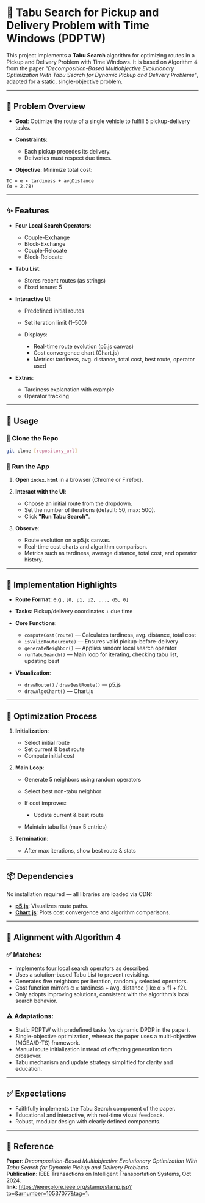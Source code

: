# 🚚 Tabu Search for Pickup and Delivery Problem with Time Windows (PDPTW)

This project implements a **Tabu Search** algorithm for optimizing routes in a Pickup and Delivery Problem with Time Windows. It is based on Algorithm 4 from the paper *"Decomposition-Based Multiobjective Evolutionary Optimization With Tabu Search for Dynamic Pickup and Delivery Problems"*, adapted for a static, single-objective problem.

---

## 🧩 Problem Overview

* **Goal**: Optimize the route of a single vehicle to fulfill 5 pickup-delivery tasks.
* **Constraints**:

  * Each pickup precedes its delivery.
  * Deliveries must respect due times.
* **Objective**: Minimize total cost:

```
TC = α × tardiness + avgDistance
(α = 2.78)
```

---

## ✨ Features

* **Four Local Search Operators**:

  * Couple-Exchange
  * Block-Exchange
  * Couple-Relocate
  * Block-Relocate

* **Tabu List**:

  * Stores recent routes (as strings)
  * Fixed tenure: 5

* **Interactive UI**:

  * Predefined initial routes
  * Set iteration limit (1–500)
  * Displays:

    * Real-time route evolution (p5.js canvas)
    * Cost convergence chart (Chart.js)
    * Metrics: tardiness, avg. distance, total cost, best route, operator used

* **Extras**:

  * Tardiness explanation with example
  * Operator tracking

---

## 🏁 Usage

### 🔧 Clone the Repo

```bash
git clone [repository_url]
```

### 🚀 Run the App

1. **Open `index.html`** in a browser (Chrome or Firefox).

2. **Interact with the UI**:

   * Choose an initial route from the dropdown.
   * Set the number of iterations (default: 50, max: 500).
   * Click **"Run Tabu Search"**.

3. **Observe**:

   * Route evolution on a p5.js canvas.
   * Real-time cost charts and algorithm comparison.
   * Metrics such as tardiness, average distance, total cost, and operator history.

---

## 🧠 Implementation Highlights

* **Route Format**: e.g., `[0, p1, p2, ..., d5, 0]`
* **Tasks**: Pickup/delivery coordinates + due time
* **Core Functions**:

  * `computeCost(route)` — Calculates tardiness, avg. distance, total cost
  * `isValidRoute(route)` — Ensures valid pickup-before-delivery
  * `generateNeighbor()` — Applies random local search operator
  * `runTabuSearch()` — Main loop for iterating, checking tabu list, updating best
* **Visualization**:

  * `drawRoute()` / `drawBestRoute()` — p5.js
  * `drawAlgoChart()` — Chart.js

---

## 🔁 Optimization Process

1. **Initialization**:

   * Select initial route
   * Set current & best route
   * Compute initial cost

2. **Main Loop**:

   * Generate 5 neighbors using random operators
   * Select best non-tabu neighbor
   * If cost improves:

     * Update current & best route
   * Maintain tabu list (max 5 entries)

3. **Termination**:

   * After max iterations, show best route & stats

---

## 📦 Dependencies

No installation required — all libraries are loaded via CDN:

* **[p5.js](https://cdnjs.com/libraries/p5.js)**: Visualizes route paths.
* **[Chart.js](https://cdnjs.com/libraries/Chart.js)**: Plots cost convergence and algorithm comparisons.

---

## 🧠 Alignment with Algorithm 4

### ✅ Matches:

* Implements four local search operators as described.
* Uses a solution-based Tabu List to prevent revisiting.
* Generates five neighbors per iteration, randomly selected operators.
* Cost function mirrors α × tardiness + avg. distance (like α × f1 + f2).
* Only adopts improving solutions, consistent with the algorithm’s local search behavior.

### ⚠️ Adaptations:

* Static PDPTW with predefined tasks (vs dynamic DPDP in the paper).
* Single-objective optimization, whereas the paper uses a multi-objective (MOEA/D-TS) framework.
* Manual route initialization instead of offspring generation from crossover.
* Tabu mechanism and update strategy simplified for clarity and education.

---

## ✅ Expectations

* Faithfully implements the Tabu Search component of the paper.
* Educational and interactive, with real-time visual feedback.
* Robust, modular design with clearly defined components.

---

## 📖 Reference

**Paper**: *Decomposition-Based Multiobjective Evolutionary Optimization With Tabu Search for Dynamic Pickup and Delivery Problems*.  
**Publication**: IEEE Transactions on Intelligent Transportation Systems, Oct 2024.  
**link**:  https://ieeexplore.ieee.org/stamp/stamp.jsp?tp=&arnumber=10537077&tag=1.  
